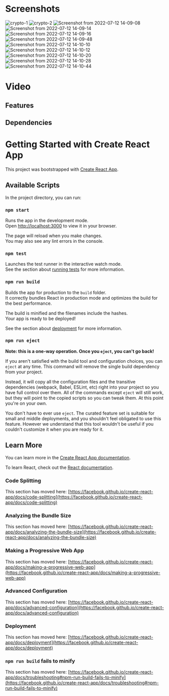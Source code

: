 # Screenshots
![crypto-1](https://user-images.githubusercontent.com/76089814/178448629-d7ecd6b8-4b88-413c-8b83-5728893db4ed.png)
![crypto-2](https://user-images.githubusercontent.com/76089814/178448637-049c6ecc-1247-4bea-befb-a878e31eca5a.png)
![Screenshot from 2022-07-12 14-09-08](https://user-images.githubusercontent.com/76089814/178448645-a22d43e4-5628-4a57-bdfe-f05873bbe1b4.png)
![Screenshot from 2022-07-12 14-09-14](https://user-images.githubusercontent.com/76089814/178448649-c114d650-5045-4180-a4e0-fdd02578b089.png)
![Screenshot from 2022-07-12 14-09-16](https://user-images.githubusercontent.com/76089814/178448652-e5c48179-6084-455d-9f92-7104a4115ace.png)
![Screenshot from 2022-07-12 14-09-48](https://user-images.githubusercontent.com/76089814/178448660-79370b69-09fe-4193-b118-93eda448cd6b.png)
![Screenshot from 2022-07-12 14-10-10](https://user-images.githubusercontent.com/76089814/178448662-67885fb4-ebe5-4e92-9e87-2635a1b1d765.png)
![Screenshot from 2022-07-12 14-10-12](https://user-images.githubusercontent.com/76089814/178448674-555e2220-7cd7-47bc-b385-96c92ae5a660.png)
![Screenshot from 2022-07-12 14-10-20](https://user-images.githubusercontent.com/76089814/178448682-5586b343-e258-4f1f-9ce5-99cc6d3e28ad.png)
![Screenshot from 2022-07-12 14-10-28](https://user-images.githubusercontent.com/76089814/178448692-9675d1d2-069b-460f-9c42-704bab446211.png)
![Screenshot from 2022-07-12 14-10-44](https://user-images.githubusercontent.com/76089814/178448700-ded887a5-cd7c-411f-a109-7ff2c862f70a.png)

# Video

## Features

## Dependencies


# Getting Started with Create React App

This project was bootstrapped with [Create React App](https://github.com/facebook/create-react-app).

## Available Scripts

In the project directory, you can run:

### `npm start`

Runs the app in the development mode.\
Open [http://localhost:3000](http://localhost:3000) to view it in your browser.

The page will reload when you make changes.\
You may also see any lint errors in the console.

### `npm test`

Launches the test runner in the interactive watch mode.\
See the section about [running tests](https://facebook.github.io/create-react-app/docs/running-tests) for more information.

### `npm run build`

Builds the app for production to the `build` folder.\
It correctly bundles React in production mode and optimizes the build for the best performance.

The build is minified and the filenames include the hashes.\
Your app is ready to be deployed!

See the section about [deployment](https://facebook.github.io/create-react-app/docs/deployment) for more information.

### `npm run eject`

**Note: this is a one-way operation. Once you `eject`, you can't go back!**

If you aren't satisfied with the build tool and configuration choices, you can `eject` at any time. This command will remove the single build dependency from your project.

Instead, it will copy all the configuration files and the transitive dependencies (webpack, Babel, ESLint, etc) right into your project so you have full control over them. All of the commands except `eject` will still work, but they will point to the copied scripts so you can tweak them. At this point you're on your own.

You don't have to ever use `eject`. The curated feature set is suitable for small and middle deployments, and you shouldn't feel obligated to use this feature. However we understand that this tool wouldn't be useful if you couldn't customize it when you are ready for it.

## Learn More

You can learn more in the [Create React App documentation](https://facebook.github.io/create-react-app/docs/getting-started).

To learn React, check out the [React documentation](https://reactjs.org/).

### Code Splitting

This section has moved here: [https://facebook.github.io/create-react-app/docs/code-splitting](https://facebook.github.io/create-react-app/docs/code-splitting)

### Analyzing the Bundle Size

This section has moved here: [https://facebook.github.io/create-react-app/docs/analyzing-the-bundle-size](https://facebook.github.io/create-react-app/docs/analyzing-the-bundle-size)

### Making a Progressive Web App

This section has moved here: [https://facebook.github.io/create-react-app/docs/making-a-progressive-web-app](https://facebook.github.io/create-react-app/docs/making-a-progressive-web-app)

### Advanced Configuration

This section has moved here: [https://facebook.github.io/create-react-app/docs/advanced-configuration](https://facebook.github.io/create-react-app/docs/advanced-configuration)

### Deployment

This section has moved here: [https://facebook.github.io/create-react-app/docs/deployment](https://facebook.github.io/create-react-app/docs/deployment)

### `npm run build` fails to minify

This section has moved here: [https://facebook.github.io/create-react-app/docs/troubleshooting#npm-run-build-fails-to-minify](https://facebook.github.io/create-react-app/docs/troubleshooting#npm-run-build-fails-to-minify)
